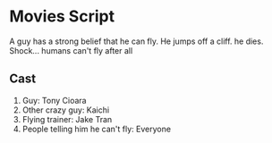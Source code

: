 # Movies Script

A guy has a strong belief that he can fly. He jumps off a cliff. he dies. Shock... humans can't fly after all

## Cast

1. Guy: Tony Cioara
1. Other crazy guy: Kaichi
1. Flying trainer: Jake Tran
1. People telling him he can't fly: Everyone
